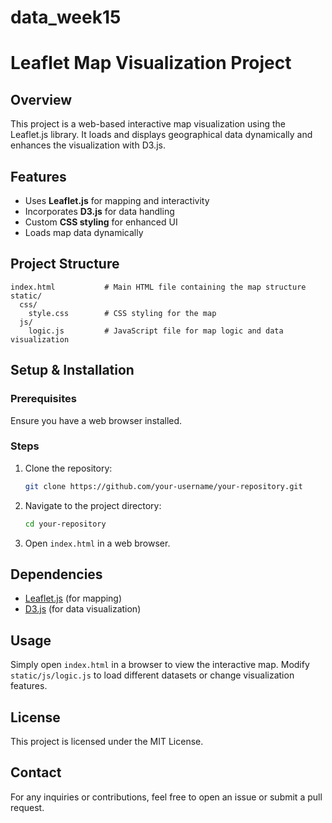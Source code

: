 # data_week15

# Leaflet Map Visualization Project

## Overview
This project is a web-based interactive map visualization using the Leaflet.js library. It loads and displays geographical data dynamically and enhances the visualization with D3.js.

## Features
- Uses **Leaflet.js** for mapping and interactivity
- Incorporates **D3.js** for data handling
- Custom **CSS styling** for enhanced UI
- Loads map data dynamically

## Project Structure
```
index.html           # Main HTML file containing the map structure
static/
  css/
    style.css        # CSS styling for the map
  js/
    logic.js         # JavaScript file for map logic and data visualization
```

## Setup & Installation
### Prerequisites
Ensure you have a web browser installed.

### Steps
1. Clone the repository:
   ```sh
   git clone https://github.com/your-username/your-repository.git
   ```
2. Navigate to the project directory:
   ```sh
   cd your-repository
   ```
3. Open `index.html` in a web browser.

## Dependencies
- [Leaflet.js](https://leafletjs.com/) (for mapping)
- [D3.js](https://d3js.org/) (for data visualization)

## Usage
Simply open `index.html` in a browser to view the interactive map. Modify `static/js/logic.js` to load different datasets or change visualization features.

## License
This project is licensed under the MIT License.

## Contact
For any inquiries or contributions, feel free to open an issue or submit a pull request.

